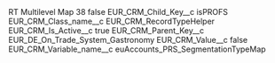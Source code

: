 <?xml version="1.0" encoding="UTF-8"?>
<CustomMetadata xmlns="http://soap.sforce.com/2006/04/metadata" xmlns:xsi="http://www.w3.org/2001/XMLSchema-instance" xmlns:xsd="http://www.w3.org/2001/XMLSchema">
    <label>RT Multilevel Map 38</label>
    <protected>false</protected>
    <values>
        <field>EUR_CRM_Child_Key__c</field>
        <value xsi:type="xsd:string">isPROFS</value>
    </values>
    <values>
        <field>EUR_CRM_Class_name__c</field>
        <value xsi:type="xsd:string">EUR_CRM_RecordTypeHelper</value>
    </values>
    <values>
        <field>EUR_CRM_Is_Active__c</field>
        <value xsi:type="xsd:boolean">true</value>
    </values>
    <values>
        <field>EUR_CRM_Parent_Key__c</field>
        <value xsi:type="xsd:string">EUR_DE_On_Trade_System_Gastronomy</value>
    </values>
    <values>
        <field>EUR_CRM_Value__c</field>
        <value xsi:type="xsd:string">false</value>
    </values>
    <values>
        <field>EUR_CRM_Variable_name__c</field>
        <value xsi:type="xsd:string">euAccounts_PRS_SegmentationTypeMap</value>
    </values>
</CustomMetadata>
